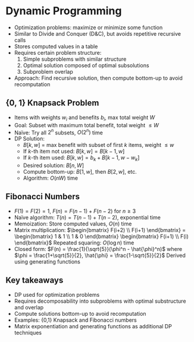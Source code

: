 # Dynamic Programming
- Optimization problems: maximize or minimize some function
- Similar to Divide and Conquer (D&C), but avoids repetitive recursive calls
- Stores computed values in a table
- Requires certain problem structure:
  1. Simple subproblems with similar structure
  2. Optimal solution composed of optimal subsolutions
  3. Subproblem overlap
- Approach: Find recursive solution, then compute bottom-up to avoid recomputation

## {0, 1} Knapsack Problem
- Items with weights $w_i$ and benefits $b_i$, max total weight $W$
- Goal: Subset with maximum total benefit, total weight $\leq W$  
- Naïve: Try all $2^n$ subsets, $O(2^n)$ time
- DP Solution:
  - $B[k, w]$ = max benefit with subset of first $k$ items, weight $\leq w$
  - If $k$-th item not used: $B[k, w] = B[k-1, w]$
  - If $k$-th item used: $B[k, w] = b_k + B[k-1, w-w_k]$
  - Desired solution: $B[n, W]$
  - Compute bottom-up: $B[1, w]$, then $B[2, w]$, etc.
  - Algorithm: $O(nW)$ time

## Fibonacci Numbers  
- $F(1) = F(2) = 1$, $F(n) = F(n-1) + F(n-2)$ for $n \geq 3$
- Naïve algorithm: $T(n) = T(n-1) + T(n-2)$, exponential time
- Memoization: Store computed values, $O(n)$ time
- Matrix multiplication: 
  $\begin{bmatrix} F(i+2) \\ F(i+1) \end{bmatrix} = \begin{bmatrix} 1 & 1 \\ 1 & 0 \end{bmatrix} \begin{bmatrix} F(i+1) \\ F(i) \end{bmatrix}$
  Repeated squaring: $O(\log n)$ time
- Closed form: $F(n) = \frac{1}{\sqrt{5}}(\phi^n - \hat{\phi}^n)$ where $\phi = \frac{1+\sqrt{5}}{2}, \hat{\phi} = \frac{1-\sqrt{5}}{2}$
  Derived using generating functions

## Key takeaways

- DP used for optimization problems 
- Requires decomposability into subproblems with optimal substructure and overlap
- Compute solutions bottom-up to avoid recomputation
- Examples: {0,1} Knapsack and Fibonacci numbers
- Matrix exponentiation and generating functions as additional DP techniques
